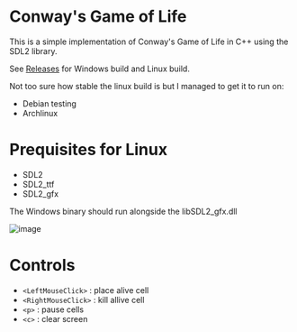 # Conway's Game of Life

This is a simple implementation of Conway's Game of Life in C++ using the
SDL2 library.

See [Releases](https://github.com/usrnatc/cppgol/releases) for Windows build 
and Linux build.

Not too sure how stable the linux build is but I managed to get it to run on:
- Debian testing
- Archlinux

# Prequisites for Linux
- SDL2
- SDL2_ttf
- SDL2_gfx

The Windows binary should run alongside the libSDL2_gfx.dll

![image](https://user-images.githubusercontent.com/79397859/201312754-c0762500-bdc4-4073-8c1d-90e7a1bfc323.png)

# Controls

- `<LeftMouseClick>`  : place alive cell
- `<RightMouseClick>` : kill allive cell
- `<p>`               : pause cells
- `<c>`               : clear screen
